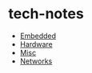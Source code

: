 # tech-notes
- [Embedded](./embedded)
- [Hardware](./hardware)
- [Misc](./misc)
- [Networks](./networks)